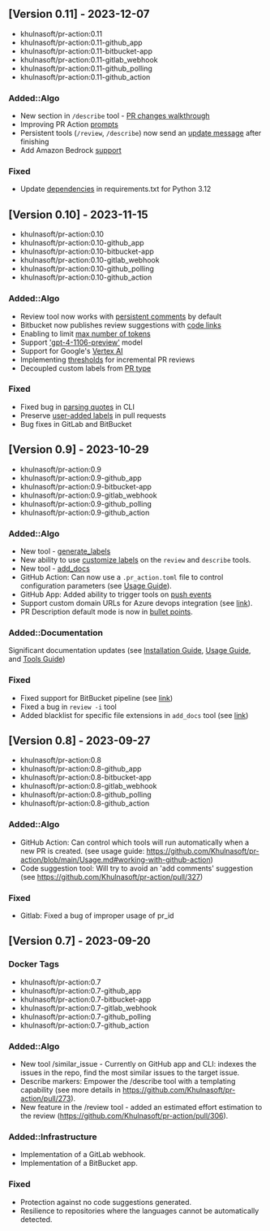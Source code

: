 ## [Version 0.11] - 2023-12-07
- khulnasoft/pr-action:0.11
- khulnasoft/pr-action:0.11-github_app
- khulnasoft/pr-action:0.11-bitbucket-app
- khulnasoft/pr-action:0.11-gitlab_webhook
- khulnasoft/pr-action:0.11-github_polling
- khulnasoft/pr-action:0.11-github_action

### Added::Algo
- New section in `/describe` tool - [PR changes walkthrough](https://github.com/Khulnasoft/pr-action/pull/509)
- Improving PR Action [prompts](https://github.com/Khulnasoft/pr-action/pull/501)
- Persistent tools (`/review`, `/describe`) now send an [update message](https://github.com/Khulnasoft/pr-action/pull/499) after finishing
- Add Amazon Bedrock [support](https://github.com/Khulnasoft/pr-action/pull/483)

### Fixed
- Update [dependencies](https://github.com/Khulnasoft/pr-action/pull/503) in requirements.txt for Python 3.12


## [Version 0.10] - 2023-11-15
- khulnasoft/pr-action:0.10
- khulnasoft/pr-action:0.10-github_app
- khulnasoft/pr-action:0.10-bitbucket-app
- khulnasoft/pr-action:0.10-gitlab_webhook
- khulnasoft/pr-action:0.10-github_polling
- khulnasoft/pr-action:0.10-github_action

### Added::Algo
- Review tool now works with [persistent comments](https://github.com/Khulnasoft/pr-action/pull/451) by default
- Bitbucket now publishes review suggestions with [code links](https://github.com/Khulnasoft/pr-action/pull/428)
- Enabling to limit [max number of tokens](https://github.com/Khulnasoft/pr-action/pull/437/files)
- Support ['gpt-4-1106-preview'](https://github.com/Khulnasoft/pr-action/pull/437/files) model
- Support for Google's [Vertex AI](https://github.com/Khulnasoft/pr-action/pull/436)
- Implementing [thresholds](https://github.com/Khulnasoft/pr-action/pull/423) for incremental PR reviews
- Decoupled custom labels from [PR type](https://github.com/Khulnasoft/pr-action/pull/431)

### Fixed
- Fixed bug in [parsing quotes](https://github.com/Khulnasoft/pr-action/pull/446) in CLI
- Preserve [user-added labels](https://github.com/Khulnasoft/pr-action/pull/433) in pull requests
- Bug fixes in GitLab and BitBucket

## [Version 0.9] - 2023-10-29
- khulnasoft/pr-action:0.9
- khulnasoft/pr-action:0.9-github_app
- khulnasoft/pr-action:0.9-bitbucket-app
- khulnasoft/pr-action:0.9-gitlab_webhook
- khulnasoft/pr-action:0.9-github_polling
- khulnasoft/pr-action:0.9-github_action

### Added::Algo
- New tool - [generate_labels](https://github.com/Khulnasoft/pr-action/blob/main/docs/GENERATE_CUSTOM_LABELS.md)
- New ability to use [customize labels](https://github.com/Khulnasoft/pr-action/blob/main/docs/GENERATE_CUSTOM_LABELS.md#how-to-enable-custom-labels) on the `review` and `describe` tools.
- New tool - [add_docs](https://github.com/Khulnasoft/pr-action/blob/main/docs/ADD_DOCUMENTATION.md)
- GitHub Action: Can now use a `.pr_action.toml` file to control configuration parameters (see [Usage Guide](./Usage.md#working-with-github-action)).
- GitHub App: Added ability to trigger tools on [push events](https://github.com/Khulnasoft/pr-action/blob/main/Usage.md#github-app-automatic-tools-for-new-code-pr-push)
- Support custom domain URLs for Azure devops integration (see [link](https://github.com/Khulnasoft/pr-action/pull/381)).
- PR Description default mode is now in [bullet points](https://github.com/Khulnasoft/pr-action/blob/main/pr_action/settings/configuration.toml#L35).

### Added::Documentation
Significant documentation updates (see [Installation Guide](https://github.com/Khulnasoft/pr-action/blob/main/INSTALL.md), [Usage Guide](https://github.com/Khulnasoft/pr-action/blob/main/Usage.md), and [Tools Guide](https://github.com/Khulnasoft/pr-action/blob/main/docs/TOOLS_GUIDE.md))

### Fixed
- Fixed support for BitBucket pipeline (see [link](https://github.com/Khulnasoft/pr-action/pull/386))
- Fixed a bug in `review -i` tool
- Added blacklist for specific file extensions in `add_docs` tool (see [link](https://github.com/Khulnasoft/pr-action/pull/385/))

## [Version 0.8] - 2023-09-27
- khulnasoft/pr-action:0.8
- khulnasoft/pr-action:0.8-github_app
- khulnasoft/pr-action:0.8-bitbucket-app
- khulnasoft/pr-action:0.8-gitlab_webhook
- khulnasoft/pr-action:0.8-github_polling
- khulnasoft/pr-action:0.8-github_action

### Added::Algo
- GitHub Action: Can control which tools will run automatically when a new PR is created. (see usage guide: https://github.com/Khulnasoft/pr-action/blob/main/Usage.md#working-with-github-action)
- Code suggestion tool: Will try to avoid an 'add comments' suggestion  (see https://github.com/Khulnasoft/pr-action/pull/327)

### Fixed
- Gitlab: Fixed a bug of improper usage of pr_id


## [Version 0.7] - 2023-09-20

### Docker Tags
- khulnasoft/pr-action:0.7
- khulnasoft/pr-action:0.7-github_app
- khulnasoft/pr-action:0.7-bitbucket-app
- khulnasoft/pr-action:0.7-gitlab_webhook
- khulnasoft/pr-action:0.7-github_polling
- khulnasoft/pr-action:0.7-github_action
 
### Added::Algo
- New tool /similar_issue - Currently on GitHub app and CLI: indexes the issues in the repo, find the most similar issues to the target issue.
- Describe markers: Empower the /describe tool with a templating capability (see more details in https://github.com/Khulnasoft/pr-action/pull/273).
- New feature in the /review tool - added an estimated effort estimation to the review (https://github.com/Khulnasoft/pr-action/pull/306).

### Added::Infrastructure
- Implementation of a GitLab webhook.
- Implementation of a BitBucket app.

### Fixed
- Protection against no code suggestions generated.
- Resilience to repositories where the languages cannot be automatically detected.
